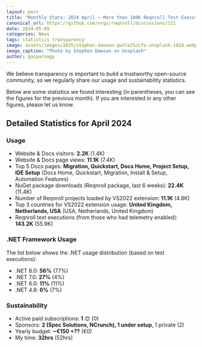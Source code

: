 ```yaml
---
layout: post
title: "Monthly Stats: 2024 April — More than 100K Reqnroll Test Executions!"
canonical_url: https://github.com/orgs/reqnroll/discussions/121
date: 2024-05-09
categories: News
tags: statistics transparency
image: assets/images/2025/stephen-dawson-qwtCeJ5cLYs-unsplash-1024.webp
image_caption: "Photo by Stephen Dawson on Unsplash"
author: gasparnagy
---
```


We believe transparency is important to build a trustworthy open-source community, so we regularly share our usage and sustainability statistics.

Below are some statistics we found interesting (in parentheses, you can see the figures for the previous month). If you are interested in any other figures, please let us know.

## Detailed Statistics for April 2024

### Usage

* Website & Docs visitors: **2.2K** (1.4K)
* Website & Docs page views: **11.1K** (7.4K)
* Top 5 Docs pages: **Migration, Quickstart, Docs Home, Project Setup, IDE Setup** (Docs Home, Quickstart, Migration, Install & Setup, Automation Features)
* NuGet package downloads (Reqnroll package, last 6 weeks): **22.4K** (11.4K)
* Number of Reqnroll projects loaded by VS2022 extension: **11.1K** (4.8K)
* Top 3 countries for VS2022 extension usage: **United Kingdom, Netherlands, USA** (USA, Netherlands, United Kingdom)
* Reqnroll test executions (from those who had telemetry enabled): **143.2K** (55.9K)

### .NET Framework Usage

The list below shows the .NET usage distribution (based on test executions):

* .NET 8.0: **56%** (77%)
* .NET 7.0: **27%** (4%)
* .NET 6.0: **11%** (11%)
* .NET 4.8: **6%** (7%)

### Sustainability

* Active paid subscriptions: **1** 😊 (0)
* Sponsors: **2 (Spec Solutions, NCrunch), 1 under setup**, 1 private (2)
* Yearly budget: **~€150 +??** (€0)
* My time: **32hrs** (52hrs)
